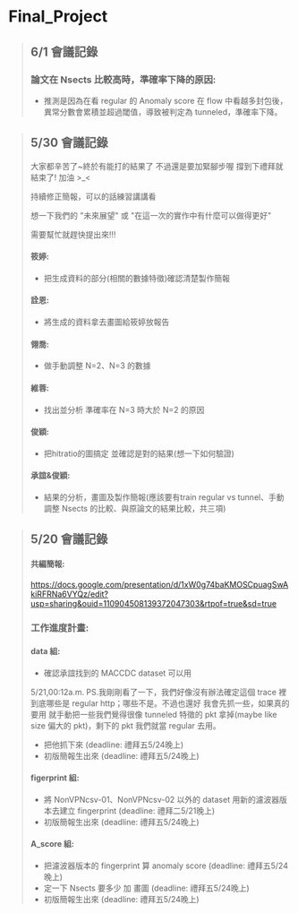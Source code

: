# Final_Project

>## 6/1 會議記錄
>### 論文在 Nsects 比較高時，準確率下降的原因:
>- 推測是因為在看 regular 的 Anomaly score 在 flow 中看越多封包後，異常分數會累積並超過閾值，導致被判定為 tunneled，準確率下降。
>
>


>## 5/30 會議記錄
>大家都辛苦了~終於有能打的結果了 不過還是要加緊腳步喔 撐到下禮拜就結束了! 加油 >_<
>
>持續修正簡報，可以的話練習講講看
>
>想一下我們的 "未來展望" 或 "在這一次的實作中有什麼可以做得更好"
>
>需要幫忙就趕快提出來!!!
>#### 筱婷:
>- 把生成資料的部分(相關的數據特徵)確認清楚製作簡報
>
>#### 詮恩:
>- 將生成的資料拿去畫圖給筱婷放報告
>
>#### 翎喬:
>- 做手動調整 N=2、N=3 的數據
>
>#### 維蓉:
>- 找出並分析 準確率在 N=3 時大於 N=2 的原因
>
>#### 俊穎:
>- 把hitratio的圖搞定 並確認是對的結果(想一下如何驗證)
>
>#### 承誼&俊穎:
>- 結果的分析，畫圖及製作簡報(應該要有train regular vs tunnel、手動調整 Nsects 的比較、與原論文的結果比較，共三項)
>

>## 5/20 會議記錄
>
>#### 共編簡報:
>
>https://docs.google.com/presentation/d/1xW0g74baKMOSCpuagSwAkiRFRNa6VYQz/edit?usp=sharing&ouid=110904508139372047303&rtpof=true&sd=true
>
>### 工作進度計畫:
>
>#### data 組:
>- 確認承誼找到的 MACCDC dataset 可以用
>  
>  5/21,00:12a.m. PS.我剛剛看了一下，我們好像沒有辦法確定這個 trace 裡到底哪些是 regular http；哪些不是。不過也還好 我會先抓一些，如果真的要用 就手動把一些我們覺得很像 tunneled 特徵的 pkt 拿掉(maybe like size 偏大的 pkt)，剩下的 pkt 我們就當 regular 去用。
>- 把他抓下來 (deadline: 禮拜五5/24晚上)
>- 初版簡報生出來 (deadline: 禮拜五5/24晚上)
>
>#### figerprint 組:
>- 將 NonVPNcsv-01、NonVPNcsv-02 以外的 dataset 用新的濾波器版本去建立 fingerprint (deadline: 禮拜二5/21晚上)
>- 初版簡報生出來 (deadline: 禮拜五5/24晚上)
>
>#### A_score 組:
>- 把濾波器版本的 fingerprint 算 anomaly score (deadline: 禮拜五5/24晚上)
>- 定一下 Nsects 要多少 加 畫圖 (deadline: 禮拜五5/24晚上)
>- 初版簡報生出來 (deadline: 禮拜五5/24晚上)


